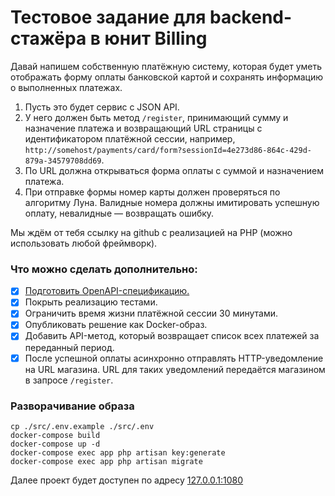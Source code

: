 # Тестовое задание для backend-стажёра в юнит Billing

Давай напишем собственную платёжную систему, которая будет уметь отображать форму оплаты банковской картой и сохранять информацию о выполненных платежах.

1. Пусть это будет сервис с JSON API.
2. У него должен быть метод `/register`, принимающий сумму и назначение платежа и возвращающий URL страницы с идентификатором платёжной сессии, например, `http://somehost/payments/card/form?sessionId=4e273d86-864c-429d-879a-34579708dd69`.
3. По URL должна открываться форма оплаты с суммой и назначением платежа.
4. При отправке формы номер карты должен проверяться по алгоритму Луна. Валидные номера должны имитировать успешную оплату, невалидные — возвращать ошибку.

Мы ждём от тебя ссылку на github с реализацией на PHP (можно использовать любой фреймворк).

### Что можно сделать дополнительно:

- [x] [Подготовить OpenAPI-спецификацию.](/docs/openapi.yaml)
- [x] Покрыть реализацию тестами.
- [x] Ограничить время жизни платёжной сессии 30 минутами.
- [x] Опубликовать решение как Docker-образ.
- [x] Добавить API-метод, который возвращает список всех платежей за переданный период.
- [x] После успешной оплаты асинхронно отправлять HTTP-уведомление на URL магазина. URL для таких уведомлений передаётся магазином в запросе `/register`.

### Разворачивание образа

```
cp ./src/.env.example ./src/.env
docker-compose build
docker-compose up -d
docker-compose exec app php artisan key:generate
docker-compose exec app php artisan migrate
```

Далее проект будет доступен по адресу
[127.0.0.1:1080](http://127.0.0.1:1080)
